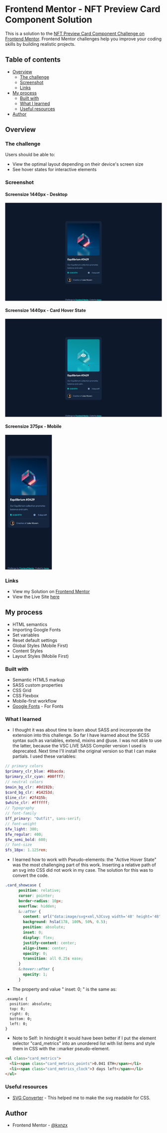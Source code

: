 # Frontend Mentor - NFT Preview Card Component Solution

This is a solution to the [NFT Preview Card Component Challenge on Frontend Mentor](https://www.frontendmentor.io/challenges/nft-preview-card-component-SbdUL_w0U). Frontend Mentor challenges help you improve your coding skills by building realistic projects.

## Table of contents

- [Overview](#overview)
  - [The challenge](#the-challenge)
  - [Screenshot](#screenshot)
  - [Links](#links)
- [My process](#my-process)
  - [Built with](#built-with)
  - [What I learned](#what-i-learned)
  - [Useful resources](#useful-resources)
- [Author](#author)

## Overview

### The challenge

Users should be able to:

- View the optimal layout depending on their device's screen size
- See hover states for interactive elements

### Screenshot

#### Screensize 1440px - Desktop

![Desktop](images/Screenshot.png)

#### Screensize 1440px - Card Hover State

![Desktophover](images/Screenshothover1.png)

#### Screensize 375px - Mobile

<img src="images/Screenshotmobile.png" alt="Mobile" width="150px">

### Links

- View my Solution on [Frontend Mentor](https://www.frontendmentor.io/solutions/nftcard-active-hover-state-with-css-pseudoelements-hrqMUj7tt)
- View the Live Site [here](https://kxnzx.github.io/nft-card-component/)

## My process

- HTML semantics
- Importing Google Fonts
- Set variables
- Reset default settings
- Global Styles (Mobile First)
- Content Styles
- Layout Styles (Mobile First)

### Built with

- Semantic HTML5 markup
- SASS custom properties
- CSS Grid
- CSS Flexbox
- Mobile-first workflow
- [Google Fonts](https://fonts.google.com/) - For Fonts

### What I learned

- I thought it was about time to learn about SASS and incorporate the extension into this challenge. So far I have learned about the SCSS syntax such as variables, extend, mixins and @use. I was not able to use the latter, because the VSC LIVE SASS Compiler version I used is deprecated. Next time I'll install the original version so that I can make partials. I used these variables:

```scss
// primary colors
$primary_clr_blue: #8bacda;
$primary_clr_cyan: #00fff7;
// neutral colors
$main_bg_clr: #0d192b;
$card_bg_clr: #14253d;
$line_clr: #2f415b;
$white_clr: #ffffff;
// Typography
// font-family
$ff_primary: "Outfit", sans-serif;
// font-weight
$fw_light: 300;
$fw_regular: 400;
$fw_semi_bold: 600;
// font-size
$fs_18px: 1.125rem;
```

- I learned how to work with Pseudo-elements: the "Active Hover State" was the most challenging part of this work. Inserting a relative path of an svg into CSS did not work in my case. The solution for this was to convert the code.

```scss
.card_showcase {
      position: relative;
      cursor: pointer;
      border-radius: 10px;
      overflow: hidden;
      &::after {
        content: url("data:image/svg+xml,%3Csvg width='48' height='48' xmlns='http://www.w3.org/2000/svg'%3E%3Cg fill='none' fill-rule='evenodd'%3E%3Cpath d='M0 0h48v48H0z'/%3E%3Cpath d='M24 9C14 9 5.46 15.22 2 24c3.46 8.78 12 15 22 15 10.01 0 18.54-6.22 22-15-3.46-8.78-11.99-15-22-15Zm0 25c-5.52 0-10-4.48-10-10s4.48-10 10-10 10 4.48 10 10-4.48 10-10 10Zm0-16c-3.31 0-6 2.69-6 6s2.69 6 6 6 6-2.69 6-6-2.69-6-6-6Z' fill='%23FFF' fill-rule='nonzero'/%3E%3C/g%3E%3C/svg%3E");
        background: hsla(178, 100%, 50%, 0.5);
        position: absolute;
        inset: 0;
        display: flex;
        justify-content: center;
        align-items: center;
        opacity: 0;
        transition: all 0.25s ease;
      }
      &:hover::after {
        opacity: 1;
      }
```

- The property and value " inset: 0; " is the same as:

```sccs
.example {
  position: absolute;
  top: 0;
  right: 0;
  bottom: 0;
  left: 0;
}
```

- Note to Self: In hindsight it would have been better if I put the element selector "card_metrics" into an unordered list with list items and style them in CSS with the ::marker pseudo-element.

```html
<ul class="card_metrics">
  <li><span class="card_metrics_points">0.041 ETH</span></li>
  <li><span class="card_metrics_clock">3 days left</span></li>
</ul>
```

### Useful resources

- [SVG Converter](https://yoksel.github.io/url-encoder/) - This helped me to make the svg readable for CSS.

## Author

- Frontend Mentor - [@kxnzx](https://www.frontendmentor.io/profile/kxnzx)
